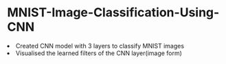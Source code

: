 # MNIST-Image-Classification-Using-CNN
<li>Created CNN model with 3 layers to classify MNIST images
<li>Visualised the learned filters of the CNN layer(image form)
